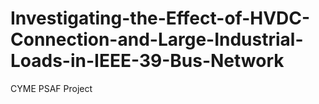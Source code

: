# Investigating-the-Effect-of-HVDC-Connection-and-Large-Industrial-Loads-in-IEEE-39-Bus-Network
CYME PSAF Project
